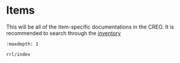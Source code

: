 # Items

This will be all of the item-specific documentations in the CREO. It is recommended to search through the [inventory](../inventory.md)

```{toctree}
:maxdepth: 1

rrl/index
```
